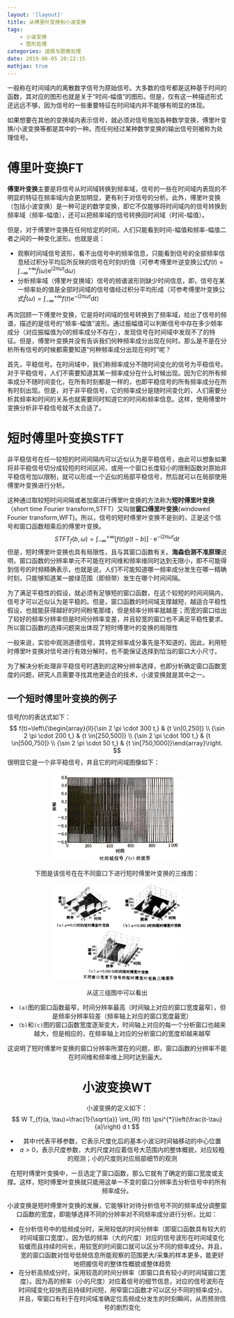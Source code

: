 ```yaml
---
layout: '[layout]'
title: 从傅里叶变换到小波变换
tags: 
    - 小波变换
    - 图形处理
categories: 遥感与图像处理
date: 2019-06-05 20:22:15
mathjax: true
---
```


一般称在时间域内的离散数字信号为原始信号。大多数的信号都是这种基于时间的函数，其对应的图形也就是关于“时间-幅值”的图形。但是，仅有这一种描述形式还远远不够，因为信号的一些重要特征在时间域内并不能够有明显的体现。

如果想要在其他的变换域内表示信号，就必须对信号施加各种数学变换，傅里叶变换/小波变换等都是其中的一种。而任何经过某种数学变换的输出信号则被称为处理信号。

# 傅里叶变换FT

**傅里叶变换**主要是将信号从时间域转换到频率域，信号的一些在时间域内表现的不明显的特征在频率域内会更加明显，更有利于对信号的分析。此外，傅里叶变换（包括小波变换）是一种可逆的数学变换，即它不仅能够将时间域内的信号转换到频率域（频率-幅值），还可以把频率域的信号转换回时间域（时间-幅值）。

但是，对于傅里叶变换在任何给定的时间，人们只能看到时间-幅值和频率-幅值二者之间的一种变化波形。也就是说：

- 观察时间域信号波形，看不出信号中的频率信息，只能看到信号的全部频率信息经过积分平均后所反映的信号在时刻t的值（可参考傅里叶逆变换公式$f(t)=\int_{-\infty}^{+\infty} \hat{f}(\omega) \mathrm{e}^{\mathrm{i} 2 \pi \omega t} \mathrm{d} \omega$）
- 分析频率域（傅里叶变换域）信号的频谱波形则缺少时间信息，即，信号在某一频率处的值是全部时间域的信号值经过积分平均形成（可参考傅里叶变换公式$\hat{f}(\omega)=\int_{-\infty}^{+\infty} f(t) \mathrm{e}^{-\mathrm{i} 2 \pi \omega t} \mathrm{d} t$）

再次回顾一下傅里叶变换，它是将时间域的信号转换到了频率域，给出了信号的频谱，描述的是信号的“频率-幅值”波形。通过振幅值可以判断信号中存在多少频率成分（对应振幅值为0的频率成分不存在），发现信号在时间域中发现不了的特征。但是，傅里叶变换并没有告诉我们何种频率成分出现在何时。那么是不是在分析所有信号的时候都需要知道“何种频率成分出现在何时”呢？

首先，平稳信号。在时间域中，我们称频率成分不随时间变化的信号为平稳信号。对于平稳信号，人们不需要知道其某一频率成分在什么时候出现。因为它的所有频率成分不随时间变化，在所有时刻都是一样的，也即平稳信号的所有频率成分在所有时刻出现。但是，对于非平稳信号，它的频率成分是随时间变化的，人们需要分析其频率和时间的关系也就需要同时知道它的时间和频率信息。这样，使用傅里叶变换分析非平稳信号就不太合适了。

# 短时傅里叶变换STFT

非平稳信号在任一较短的时间间隔内可以近似认为是平稳信号，由此可以想象如果将非平稳信号切分成较短的时间区间，或用一个窗口长度较小的限制函数对原始非平稳信号加以限制，就可以形成一个近似的局部平稳信号，然后就可以在局部使用傅里叶变换进行分析。

这种通过取较短时间间隔或者加窗进行傅里叶变换的方法称为**短时傅里叶变换**（short time Fourier transform,STFT）又叫做**窗口傅里叶变换**(windowed Fourier transform,WFT)。所以，信号的短时傅里叶变换不是别的，正是这个信号和窗口函数相乘后的傅里叶变换。
$$
S T F T_{f}(b, \omega)=\int_{-\infty}^{+\infty}[f(t) g(t-b)] \cdot \mathrm{e}^{-\mathrm{i} 2 \pi \omega t} \mathrm{d} t
$$
但是，短时傅里叶变换也具有局限性，且与其窗口函数有关。**海森伯测不准原理**说明，窗口函数的分辨率单元不可能在时间维和频率维同时达到无限小，即不可能得到信号的时频精确表示，也就是说，人们不可能知道哪一频率成分发生在哪一精确时刻，只能够知道某一披绿范围（即频带）发生在哪个时间间隔。

为了满足平稳性的假设，就必须有足够短的窗口函数，在这个较短的时间间隔内，信号才可以近似认为是平稳的。但是，窗口函数的时间域支撑越短，越适合平稳性假设，也就能获得越好的时间粉笔那缕，但是频率分辨率就越差；而宽的窗口给出了较好的频率分辨率但是时间分辨率变差，并且较宽的窗口也不满足平稳性要求。所以窗口函数的选择问题突出体现了短时傅里叶的变换的局限性

一般来说，实验中观测道德信号，其特定频率成分事先是不知道的，因此，利用短时傅里叶变换对信号进行有效分解时，也不能保证选择到恰当的窗口大小尺寸。

为了解决分析处理非平稳信号时遇到的这种分辨率选择，也即分析确定窗口函数宽度的问题，研究人员需要寻找其他更适合的技术，小波变换就是其中之一。

## 一个短时傅里叶变换的例子

信号$f(t)$的表达式如下：
$$
f(t)=\left\{\begin{array}{ll}{\sin 2 \pi \cdot 300 t,} & {t \in[0,250]} \\ {\sin 2 \pi \cdot 200 t,} & {t \in[250,500]} \\ {\sin 2 \pi \cdot 100 t,} & {t \in[500,750]} \\ {\sin 2 \pi \cdot 50 t,} & {t \in[750,1000]}\end{array}\right.
$$
很明显它是一个非平稳信号，并且它的时间域图像如下：

<center> <img src="https://raw.githubusercontent.com/ch206265/BlogPictures/master/20190803212320.png?token=AJD4OPQ4ZNHNBJ2ULHMYGBC5IWFQ4" alt="1559820115294.png" title="1559820115294.png"  width="60%"/><center/>

下图是该信号在在不同窗口下进行短时傅里叶变换的三维图：

<center><img src="https://raw.githubusercontent.com/ch206265/BlogPictures/master/20190803212156.png?token=AJD4OPQB2QBPFXBVSR7CWFS5IWFLK"  width="60%" /><center/>

从这三组图中可以看出

- `(a)`图的窗口函数最窄，时间分辨率最高（时间轴上对应的窗口宽度最窄），但是频率分辨率较差（频率轴上对应的窗口宽度最宽）
- `(b)`和`(c)`图的窗口函数宽度逐渐变大，时间轴上对应的每一个分析窗口也越来越大，但是相应的，在频率轴上对应的分析窗口的宽度却越来越窄

这说明了短时傅里叶变换的窗口分辨率所潜在的问题，即，窗口函数的分辨率不能在时间维和频率维上同时达到最大。

#  小波变换WT

小波变换的定义如下：
$$
W T_{f}(a, \tau)=\frac{1}{\sqrt{a}} \int_{R} f(t) \psi^{*}\left(\frac{t-\tau}{a}\right) d t
$$

- 其中$\tau$代表平移参数，它表示尺度化后的基本小波沿时间轴移动的中心位置
- $a>0$，表示尺度参数，大的尺度对应着信号大范围内的整体概貌，对应较粗的观测；小的尺度则对应局部细节的观测

在短时傅里叶变换中，一旦选定了窗口函数，那么它就有了确定的窗口宽度或支撑。这样，短时傅里叶变换就只能用这单一不变的窗口分辨率去分析信号中的所有频率成分。

小波变换是短时傅里叶变换的发展，它能够针对待分析信号不同的频率成分调整窗口函数的宽度，即能够选择不同的分辨率对不同频率成分进行分析。比如：

- 在分析信号中的低频成分时，采用较低的时间分辨率（即窗口函数具有较大的时间域窗口宽度）。因为低的频率（大的尺度）对应的信号波形在时间域变化较缓而且持续时间长，用较宽的时间窗口就可以区分不同的频率成分。并且，宽的窗口函数对信号低频信息所能观察的范围更大/采集的样本更多，能更好地把握信号的整体性概貌或整体趋势
- 在分析高频成分时，采用较高的时间分辨率（即窗口具有较小的时间域窗口宽度）。因为高的频率（小的尺度）对应着信号的细节信息，对应的信号波形在时间域变化较快而且持续时间短，用窄窗口函数才可以区分不同的频率成分。并且，窄窗口有利于在时间域准确定位高频成分发生的时刻瞬间，从而预测信号的剧烈变化
